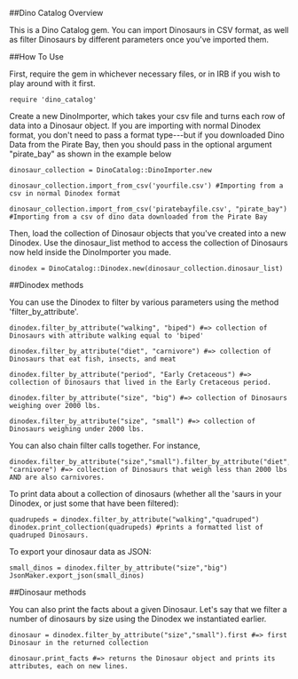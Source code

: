 ##Dino Catalog Overview

This is a Dino Catalog gem. You can import Dinosaurs in CSV format, as well as filter Dinosaurs by different parameters once you've imported them.

##How To Use

First, require the gem in whichever necessary files, or in IRB if you wish to play around with it first.

```require 'dino_catalog'```

Create a new DinoImporter, which takes your csv file and turns each row of data into a Dinosaur object. If you are importing with normal Dinodex format, you don't need to pass a format type---but if you downloaded Dino Data from the Pirate Bay, then you should pass in the optional argument "pirate_bay" as shown in the example below

```
dinosaur_collection = DinoCatalog::DinoImporter.new

dinosaur_collection.import_from_csv('yourfile.csv') #Importing from a csv in normal Dinodex format

dinosaur_collection.import_from_csv('piratebayfile.csv', "pirate_bay") #Importing from a csv of dino data downloaded from the Pirate Bay
```

Then, load the collection of Dinosaur objects that you've created into a new Dinodex. Use the dinosaur_list method to access the collection of Dinosaurs now held inside the DinoImporter you made.

```dinodex = DinoCatalog::Dinodex.new(dinosaur_collection.dinosaur_list)```

##Dinodex methods

You can use the Dinodex to filter by various parameters using the method 'filter_by_attribute'.

```
dinodex.filter_by_attribute("walking", "biped") #=> collection of Dinosaurs with attribute walking equal to 'biped'

dinodex.filter_by_attribute("diet", "carnivore") #=> collection of Dinosaurs that eat fish, insects, and meat

dinodex.filter_by_attribute("period", "Early Cretaceous") #=> collection of Dinosaurs that lived in the Early Cretaceous period.

dinodex.filter_by_attribute("size", "big") #=> collection of Dinosaurs weighing over 2000 lbs.

dinodex.filter_by_attribute("size", "small") #=> collection of Dinosaurs weighing under 2000 lbs.

```

You can also chain filter calls together. For instance,

```
dinodex.filter_by_attribute("size","small").filter_by_attribute("diet", "carnivore") #=> collection of Dinosaurs that weigh less than 2000 lbs AND are also carnivores.
```

To print data about a collection of dinosaurs (whether all the 'saurs in your Dinodex, or just some that have been filtered):
```
quadrupeds = dinodex.filter_by_attribute("walking","quadruped")
dinodex.print_collection(quadrupeds) #prints a formatted list of quadruped Dinosaurs.
```

To export your dinosaur data as JSON:
```
small_dinos = dinodex.filter_by_attribute("size","big")
JsonMaker.export_json(small_dinos)
```

##Dinosaur methods

You can also print the facts about a given Dinosaur. Let's say that we filter a number of dinosaurs by size using the Dinodex we instantiated earlier.

```
dinosaur = dinodex.filter_by_attribute("size","small").first #=> first Dinosaur in the returned collection

dinosaur.print_facts #=> returns the Dinosaur object and prints its attributes, each on new lines.
```

